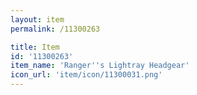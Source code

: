```yaml
---
layout: item
permalink: /11300263

title: Item
id: '11300263'
item_name: 'Ranger''s Lightray Headgear'
icon_url: 'item/icon/11300031.png'
---
```

